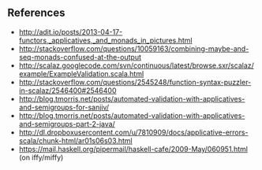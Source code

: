 References
----------

* http://adit.io/posts/2013-04-17-functors,_applicatives,_and_monads_in_pictures.html
* http://stackoverflow.com/questions/10059163/combining-maybe-and-seq-monads-confused-at-the-output
* http://scalaz.googlecode.com/svn/continuous/latest/browse.sxr/scalaz/example/ExampleValidation.scala.html
* http://stackoverflow.com/questions/2545248/function-syntax-puzzler-in-scalaz/2546400#2546400
* http://blog.tmorris.net/posts/automated-validation-with-applicatives-and-semigroups-for-sanjiv/
* http://blog.tmorris.net/posts/automated-validation-with-applicatives-and-semigroups-part-2-java/
* http://dl.dropboxusercontent.com/u/7810909/docs/applicative-errors-scala/chunk-html/ar01s06s03.html
* https://mail.haskell.org/pipermail/haskell-cafe/2009-May/060951.html  (on iffy/miffy)
